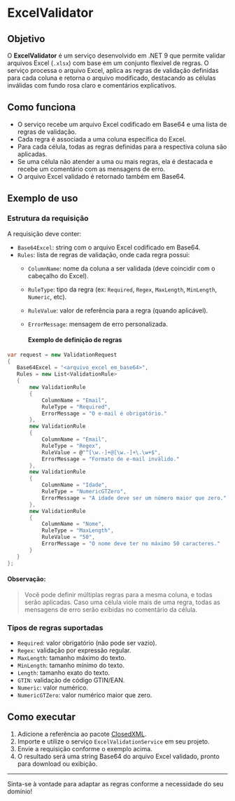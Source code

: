 # ExcelValidator

## Objetivo

O **ExcelValidator** é um serviço desenvolvido em .NET 9 que permite validar arquivos Excel (`.xlsx`) com base em um conjunto flexível de regras. O serviço processa o arquivo Excel, aplica as regras de validação definidas para cada coluna e retorna o arquivo modificado, destacando as células inválidas com fundo rosa claro e comentários explicativos.

## Como funciona

- O serviço recebe um arquivo Excel codificado em Base64 e uma lista de regras de validação.
- Cada regra é associada a uma coluna específica do Excel.
- Para cada célula, todas as regras definidas para a respectiva coluna são aplicadas.
- Se uma célula não atender a uma ou mais regras, ela é destacada e recebe um comentário com as mensagens de erro.
- O arquivo Excel validado é retornado também em Base64.

## Exemplo de uso

### Estrutura da requisição

A requisição deve conter:

- `Base64Excel`: string com o arquivo Excel codificado em Base64.
- `Rules`: lista de regras de validação, onde cada regra possui:
  - `ColumnName`: nome da coluna a ser validada (deve coincidir com o cabeçalho do Excel).
  - `RuleType`: tipo da regra (ex: `Required`, `Regex`, `MaxLength`, `MinLength`, `Numeric`, etc).
  - `RuleValue`: valor de referência para a regra (quando aplicável).
  - `ErrorMessage`: mensagem de erro personalizada.

    #### Exemplo de definição de regras
   
 ```csharp
var request = new ValidationRequest
{
    Base64Excel = "<arquivo_excel_em_base64>",
    Rules = new List<ValidationRule>
    {
        new ValidationRule
        {
            ColumnName = "Email",
            RuleType = "Required",
            ErrorMessage = "O e-mail é obrigatório."
        },
        new ValidationRule
        {
            ColumnName = "Email",
            RuleType = "Regex",
            RuleValue = @"^[\w.-]+@[\w.-]+\.\w+$",
            ErrorMessage = "Formato de e-mail inválido."
        },
        new ValidationRule
        {
            ColumnName = "Idade",
            RuleType = "NumericGTZero",
            ErrorMessage = "A idade deve ser um número maior que zero."
        },
        new ValidationRule
        {
            ColumnName = "Nome",
            RuleType = "MaxLength",
            RuleValue = "50",
            ErrorMessage = "O nome deve ter no máximo 50 caracteres."
        }
    }
};
```
#### Observação:  
> Você pode definir múltiplas regras para a mesma coluna, e todas serão aplicadas. Caso uma célula viole mais de uma regra, todas as mensagens de erro serão exibidas no comentário da célula.

### Tipos de regras suportadas

- `Required`: valor obrigatório (não pode ser vazio).
- `Regex`: validação por expressão regular.
- `MaxLength`: tamanho máximo do texto.
- `MinLength`: tamanho mínimo do texto.
- `Length`: tamanho exato do texto.
- `GTIN`: validação de código GTIN/EAN.
- `Numeric`: valor numérico.
- `NumericGTZero`: valor numérico maior que zero.

## Como executar

1. Adicione a referência ao pacote [ClosedXML](https://github.com/ClosedXML/ClosedXML).
2. Importe e utilize o serviço `ExcelValidationService` em seu projeto.
3. Envie a requisição conforme o exemplo acima.
4. O resultado será uma string Base64 do arquivo Excel validado, pronto para download ou exibição.

---

Sinta-se à vontade para adaptar as regras conforme a necessidade do seu domínio!